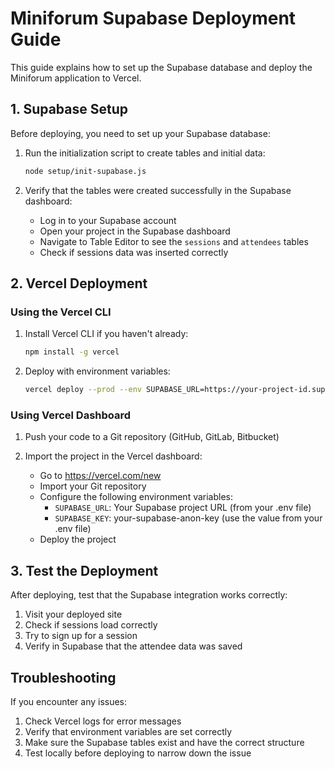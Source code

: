 # Miniforum Supabase Deployment Guide

This guide explains how to set up the Supabase database and deploy the Miniforum application to Vercel.

## 1. Supabase Setup

Before deploying, you need to set up your Supabase database:

1. Run the initialization script to create tables and initial data:
   ```bash
   node setup/init-supabase.js
   ```

2. Verify that the tables were created successfully in the Supabase dashboard:
   - Log in to your Supabase account
   - Open your project in the Supabase dashboard
   - Navigate to Table Editor to see the `sessions` and `attendees` tables
   - Check if sessions data was inserted correctly

## 2. Vercel Deployment

### Using the Vercel CLI

1. Install Vercel CLI if you haven't already:
   ```bash
   npm install -g vercel
   ```

2. Deploy with environment variables:
   ```bash
   vercel deploy --prod --env SUPABASE_URL=https://your-project-id.supabase.co --env SUPABASE_KEY=your-supabase-anon-key
   ```

### Using Vercel Dashboard

1. Push your code to a Git repository (GitHub, GitLab, Bitbucket)

2. Import the project in the Vercel dashboard:
   - Go to https://vercel.com/new
   - Import your Git repository
   - Configure the following environment variables:
     - `SUPABASE_URL`: Your Supabase project URL (from your .env file)
     - `SUPABASE_KEY`: your-supabase-anon-key (use the value from your .env file)
   - Deploy the project

## 3. Test the Deployment

After deploying, test that the Supabase integration works correctly:

1. Visit your deployed site
2. Check if sessions load correctly
3. Try to sign up for a session
4. Verify in Supabase that the attendee data was saved

## Troubleshooting

If you encounter any issues:

1. Check Vercel logs for error messages
2. Verify that environment variables are set correctly
3. Make sure the Supabase tables exist and have the correct structure
4. Test locally before deploying to narrow down the issue
